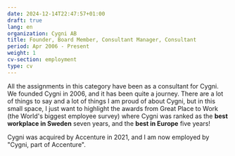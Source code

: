```yaml
---
date: 2024-12-14T22:47:57+01:00
draft: true
lang: en
organization: Cygni AB
title: Founder, Board Member, Consultant Manager, Consultant
period: Apr 2006 - Present
weight: 1
cv-section: employment
type: cv
---
```


All the assignments in this category have been as a consultant for Cygni. We founded Cygni in 2006, and it has been quite a journey. There are a lot of things to say and a lot of things I am proud of about Cygni, but in this small space, I just want to highlight the awards from Great Place to Work (the World's biggest employee survey) where Cygni was ranked as the **best workplace in Sweden** seven years, and the **best in Europe** five years!

Cygni was acquired by Accenture in 2021, and I am now employed by "Cygni, part of Accenture".
